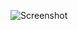 ![Screenshot](https://raw.githubusercontent.com/Cryakl/Ultimate-RAT-Collection/refs/heads/main/Netsys/netsys1.5/Screenshot.png)
